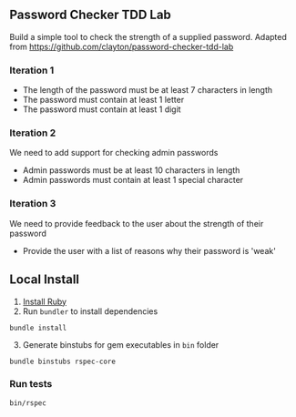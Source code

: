 ## Password Checker TDD Lab

Build a simple tool to check the strength of a supplied password. Adapted from https://github.com/clayton/password-checker-tdd-lab

### Iteration 1

* The length of the password must be at least 7 characters in length
* The password must contain at least 1 letter
* The password must contain at least 1 digit

### Iteration 2

We need to add support for checking admin passwords

* Admin passwords must be at least 10 characters in length
* Admin passwords must contain at least 1 special character

### Iteration 3

We need to provide feedback to the user about the strength of their password

* Provide the user with a list of reasons why their password is 'weak'

## Local Install

1. [Install Ruby](https://www.ruby-lang.org/en/documentation/installation/)
2. Run `bundler` to install dependencies
```shell
bundle install
```
3. Generate binstubs for gem executables in `bin` folder
```shell
bundle binstubs rspec-core
```

### Run tests
```shell
bin/rspec
```
